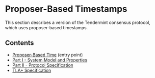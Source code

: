 # Proposer-Based Timestamps

This section describes a version of the Tendermint consensus protocol,
which uses proposer-based timestamps.

## Contents

- [Proposer-Based Time][main] (entry point)
- [Part I - System Model and Properties][sysmodel]
- [Part II - Protocol Specification][algorithm]
- [TLA+ Specification][proposertla]


[algorithm]: ./pbts-algorithm_002_draft.md

[sysmodel]: ./pbts-sysmodel_001_draft.md

[main]: ./pbts_001_draft.md

[proposertla]: ./tla/TendermintPBT_001_draft.tla
